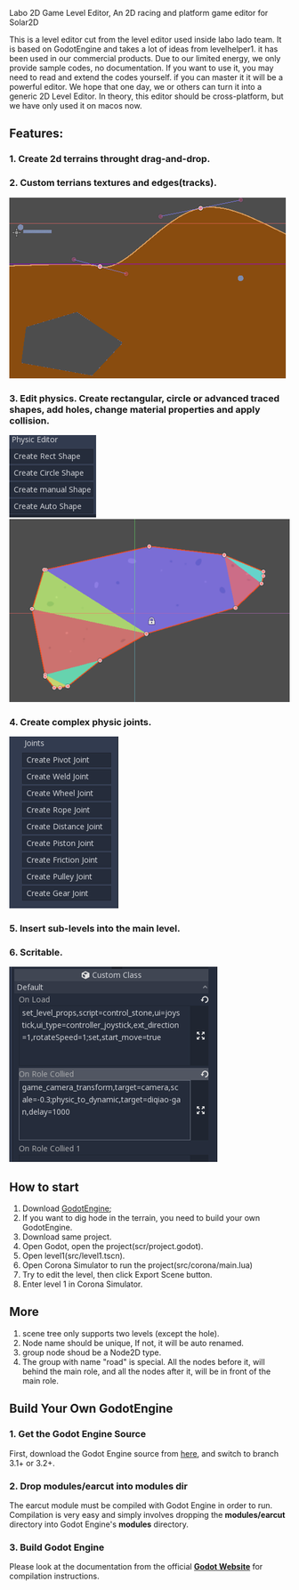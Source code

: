 Labo 2D Game Level Editor, An 2D racing and platform game editor for Solar2D

This is a level editor cut from the level editor used inside labo lado team. It is based on GodotEngine and takes a lot of ideas from levelhelper1. it has been used in our commercial products. Due to our limited energy, we only provide sample codes, no documentation. If you want to  use it, you may need to read and extend the codes yourself. if you can master it it will be a powerful editor. We hope that one day, we or others can turn it into a generic 2D Level Editor. In theory, this editor should be cross-platform, but we have only used it on macos now.


## Features:
### 1. Create 2d terrains throught drag-and-drop. 
### 2. Custom terrians textures and edges(tracks).  
![1](doc/images/1.png) 
### 3. Edit physics. Create rectangular, circle or advanced traced shapes, add holes, change material properties and apply collision.  
![3](doc/images/3-0.png)  
![3](doc/images/3-1.png)

### 4. Create complex physic joints.   
![3](doc/images/4.png)
### 5. Insert sub-levels into the main level.
### 6. Scritable.  
![6](doc/images/6.png)
 
## How to start
1. Download [GodotEngine](https://godotengine.org/);
2. If you want to dig hode in the terrain, you need to build your own GodotEngine.
3. Download same project.
4. Open Godot, open the project(scr/project.godot).
5. Open level1(src/level1.tscn).
6. Open Corona Simulator to run the project(src/corona/main.lua)
7. Try to edit the level, then click Export Scene button.
8. Enter level 1 in Corona Simulator.

## More
1. scene tree only supports two levels (except the hole).
2. Node name should be unique, If not, it will be auto renamed.
3. group node shoud be a Node2D type.
4. The group with name "road" is special. All the nodes before it, will behind the main role, and all the nodes after it, will  be in front of the main role.
 



## Build Your Own GodotEngine

### 1. Get the Godot Engine Source
First, download the Godot Engine source from [here](https://github.com/godotengine/godot), and switch to branch 3.1+ or 3.2+.

### 2. Drop modules/earcut into modules dir
The earcut module must be compiled with Godot Engine in order to run. Compilation is very easy and simply involves dropping the **modules/earcut** directory into Godot Engine's **modules** directory.

### 3. Build Godot Engine
Please look at the documentation from the official [**Godot Website**](http://docs.godotengine.org/en/latest/reference/_compiling.html) for compilation instructions.

